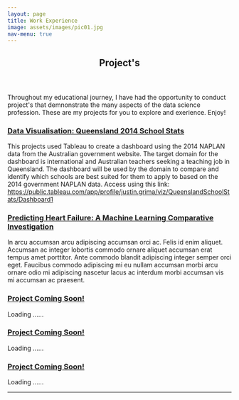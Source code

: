 ```yaml
---
layout: page
title: Work Experience
image: assets/images/pic01.jpg
nav-menu: true
---
```


<!-- Main -->
<div id="main" class="alt">

<!-- One -->
<section id="one">
	<div class="inner">
		<header class="major">
			<h1>Project's</h1>
		</header>

<!-- Content -->
<h2 id="Professional Experience"></h2>
<p>Throughout my educational journey, I have had the opportunity to conduct project's that demnonstrate the many aspects of the data science profession. These are my projects for you to explore and exerience. Enjoy! </p>
<div class="row">
	<div class="6u 12u$(small)">
		<h3><u><b>Data Visualisation: Queensland 2014 School Stats</b></u></h3>
		<p>This projects used Tableau to create a dashboard using the 2014 NAPLAN data from the Australian government website. The target domain for the dashboard is international and Australian teachers seeking a teaching job in Queensland. The dashboard will be used by the domain to compare and identify which schools are best suited for them to apply to based on the 2014 government NAPLAN data. Access using this link:
<u>https://public.tableau.com/app/profile/justin.grima/viz/QueenslandSchoolStats/Dashboard1</u></p>
	</div>
	<div class="6u$ 12u$(small)">
		<h3><u><b>Predicting Heart Failure: A Machine Learning Comparative Investigation</b></u></h3>
		<p>In arcu accumsan arcu adipiscing accumsan orci ac. Felis id enim aliquet. Accumsan ac integer lobortis commodo ornare aliquet accumsan erat tempus amet porttitor. Ante commodo blandit adipiscing integer semper orci eget. Faucibus commodo adipiscing mi eu nullam accumsan morbi arcu ornare odio mi adipiscing nascetur lacus ac interdum morbi accumsan vis mi accumsan ac praesent.</p>
	</div>
	<!-- Break -->
	<div class="4u 12u$(medium)">
		<h3><u><b>Project Coming Soon!</b></u></h3>
		<p>Loading ......</p>
	</div>
	<div class="4u 12u$(medium)">
		<h3><u><b>Project Coming Soon!</b></u></h3>
			<p>Loading ......</p>
	</div>
	<div class="4u$ 12u$(medium)">
		<h3><u><b>Project Coming Soon!</b></u></h3>
		<p>Loading ......</p>
	</div>
</div>

<hr class="major" />
